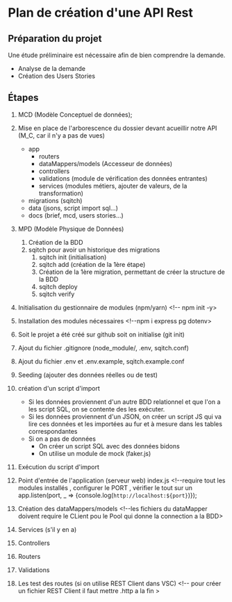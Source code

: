 # Plan de création d'une API Rest

## Préparation du projet

Une étude préliminaire est nécessaire afin de bien comprendre la demande.

- Analyse de la demande
- Création des Users Stories

## Étapes
 <!-- étape obligé pour foreign key ,cardinalité etc.... (mocodo ou whimsical) -->
1. MCD (Modèle Conceptuel de données);
   

2. Mise en place de l'arborescence du dossier devant acueillir notre API (M_C, car il n'y a pas de vues)
    - app
      - routers
      - dataMappers/models (Accesseur de données)
      - controllers
      - validations (module de vérification des données entrantes)
      - services (modules métiers, ajouter de valeurs, de la transformation)
    - migrations (sqitch)
    - data (jsons, script import sql…)
    - docs (brief, mcd, users stories…)
3. MPD (Modèle Physique de Données)
   1. Création de la BDD
   <!-- les outils sont configurés pour créer rapidement les databases, mettre createdb nom dans le terminal -->
  
   2. sqitch pour avoir un historique des migrations  
        1. sqitch init (initialisation) <!-- sqitch init nom --engine pg --target db:pg:nomdelabase --top-dir ./migrations -->
        2. sqitch add (création de la 1ère étape) <!--sqitch add initialization -n "Création de la base nom"-->
        3. Création de la 1ère migration, permettant de créer la structure de la BDD 
        4. sqitch deploy 
        5. sqitch verify
4. Initialisation du gestionnaire de modules (npm/yarn)   <!-- npm init -y>
5. Installation des modules nécessaires  <!--npm i express pg dotenv>
6. Soit le projet a été créé sur github soit on initialise (git init)
7. Ajout du fichier .gitignore (node_module/, .env, sqitch.conf) 
8. Ajout du fichier .env et .env.example, sqitch.example.conf
9.  Seeding (ajouter des données réelles ou de test) 
   1. création d'un script d'import 
      - Si les données proviennent d'un autre BDD relationnel et que l'on a les script SQL, on se contente des les exécuter.
      - Si les données proviennent d'un JSON, on créer un script JS qui va lire ces données et les importées au fur et à mesure dans les tables correspondantes
      - Si on a pas de données
        - On créer un script SQL avec des données bidons
        - On utilise un module de mock (faker.js)
   2. Exécution du script d'import
10. Point d'entrée de l'application (serveur web) index.js <!--require tout les modules installés , configurer le PORT , vérifier le tout sur un app.listen(port, _ => {console.log(`http://localhost:${port}`)});


11. Création des dataMappers/models <!--les fichiers du dataMapper doivent require le CLient pou le Pool qui donne la connection a la BDD>
12. Services (s'il y en a)
13. Controllers
14. Routers
15. Validations
16. Les test des routes (si on utilise REST Client dans VSC) <!-- pour créer un fichier REST Client il faut mettre .http a la fin >
